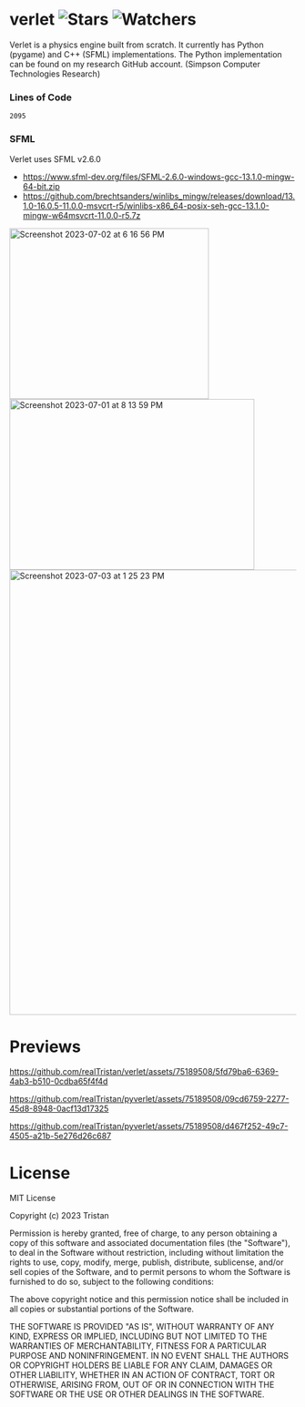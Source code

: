 # verlet ![Stars](https://img.shields.io/github/stars/realTristan/verlet?color=brightgreen) ![Watchers](https://img.shields.io/github/watchers/realTristan/verlet?label=Watchers)

Verlet is a physics engine built from scratch. It currently has Python (pygame) and C++ (SFML) implementations. The Python implementation can be found on my research GitHub account. (Simpson Computer Technologies Research)

### Lines of Code
`2095`

### SFML
Verlet uses SFML v2.6.0
- https://www.sfml-dev.org/files/SFML-2.6.0-windows-gcc-13.1.0-mingw-64-bit.zip
- https://github.com/brechtsanders/winlibs_mingw/releases/download/13.1.0-16.0.5-11.0.0-msvcrt-r5/winlibs-x86_64-posix-seh-gcc-13.1.0-mingw-w64msvcrt-11.0.0-r5.7z

<img width="350" height="300" alt="Screenshot 2023-07-02 at 6 16 56 PM" src="https://github.com/realTristan/pyverlet/assets/75189508/1b873a68-162c-46ef-967f-6f6d1c39c3c1">
<img width="430" height="300" alt="Screenshot 2023-07-01 at 8 13 59 PM" src="https://github.com/realTristan/pyverlet/assets/75189508/692cd07b-5900-4296-ba5d-9f71fff5aeec">
<img width="782" alt="Screenshot 2023-07-03 at 1 25 23 PM" src="https://github.com/realTristan/pyverlet/assets/75189508/ff8fefe5-b300-4802-8538-9e714525e38c">

# Previews


https://github.com/realTristan/verlet/assets/75189508/5fd79ba6-6369-4ab3-b510-0cdba65f4f4d


https://github.com/realTristan/pyverlet/assets/75189508/09cd6759-2277-45d8-8948-0acf13d17325


https://github.com/realTristan/pyverlet/assets/75189508/d467f252-49c7-4505-a21b-5e276d26c687


# License
MIT License

Copyright (c) 2023 Tristan

Permission is hereby granted, free of charge, to any person obtaining a copy
of this software and associated documentation files (the "Software"), to deal
in the Software without restriction, including without limitation the rights
to use, copy, modify, merge, publish, distribute, sublicense, and/or sell
copies of the Software, and to permit persons to whom the Software is
furnished to do so, subject to the following conditions:

The above copyright notice and this permission notice shall be included in all
copies or substantial portions of the Software.

THE SOFTWARE IS PROVIDED "AS IS", WITHOUT WARRANTY OF ANY KIND, EXPRESS OR
IMPLIED, INCLUDING BUT NOT LIMITED TO THE WARRANTIES OF MERCHANTABILITY,
FITNESS FOR A PARTICULAR PURPOSE AND NONINFRINGEMENT. IN NO EVENT SHALL THE
AUTHORS OR COPYRIGHT HOLDERS BE LIABLE FOR ANY CLAIM, DAMAGES OR OTHER
LIABILITY, WHETHER IN AN ACTION OF CONTRACT, TORT OR OTHERWISE, ARISING FROM,
OUT OF OR IN CONNECTION WITH THE SOFTWARE OR THE USE OR OTHER DEALINGS IN THE
SOFTWARE.
